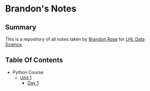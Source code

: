 # Brandon's Notes
## Summary 
This is a repository of all notes taken by [Brandon Rose](https://github.com/BRCanada) for [LHL Data Science](https://www.lighthouselabs.ca/en/data-science-bootcamp).

## Table Of Contents
* Python Course
    * [Unit 1](/Unit_1)
        * [Day 1](/Unit_1/Day_1/)
    